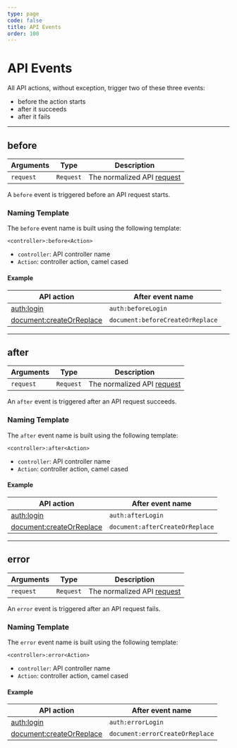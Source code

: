 ```yaml
---
type: page
code: false
title: API Events
order: 100
---
```


# API Events



All API actions, without exception, trigger two of these three events:

- before the action starts
- after it succeeds
- after it fails

---

## before

| Arguments | Type                                                           | Description                |
| --------- | -------------------------------------------------------------- | -------------------------- |
| `request` | `Request` | The normalized API [request](/core/2/plugins/plugin-context/constructors/request) |

A `before` event is triggered before an API request starts.

### Naming Template

The `before` event name is built using the following template:

`<controller>:before<Action>`

- `controller`: API controller name
- `Action`: controller action, camel cased

#### Example

| API action                                                                                   | After event name                 |
| -------------------------------------------------------------------------------------------- | -------------------------------- |
| [auth:login](/core/2/api/controllers/auth/login)                               | `auth:beforeLogin`               |
| [document:createOrReplace](/core/2/api/controllers/document/create-or-replace) | `document:beforeCreateOrReplace` |

---

## after

| Arguments | Type                                                           | Description                |
| --------- | -------------------------------------------------------------- | -------------------------- |
| `request` | `Request` | The normalized API [request](/core/2/plugins/plugin-context/constructors/request) |

An `after` event is triggered after an API request succeeds.

### Naming Template

The `after` event name is built using the following template:

`<controller>:after<Action>`

- `controller`: API controller name
- `Action`: controller action, camel cased

#### Example

| API action                                                                                   | After event name                |
| -------------------------------------------------------------------------------------------- | ------------------------------- |
| [auth:login](/core/2/api/controllers/auth/login)                               | `auth:afterLogin`               |
| [document:createOrReplace](/core/2/api/controllers/document/create-or-replace) | `document:afterCreateOrReplace` |

---

## error

| Arguments | Type                                                           | Description                |
| --------- | -------------------------------------------------------------- | -------------------------- |
| `request` | `Request` | The normalized API [request](/core/2/plugins/plugin-context/constructors/request) |

An `error` event is triggered after an API request fails.

### Naming Template

The `error` event name is built using the following template:

`<controller>:error<Action>`

- `controller`: API controller name
- `Action`: controller action, camel cased

#### Example

| API action                                                                                   | After event name                |
| -------------------------------------------------------------------------------------------- | ------------------------------- |
| [auth:login](/core/2/api/controllers/auth/login)                               | `auth:errorLogin`               |
| [document:createOrReplace](/core/2/api/controllers/document/create-or-replace) | `document:errorCreateOrReplace` |
